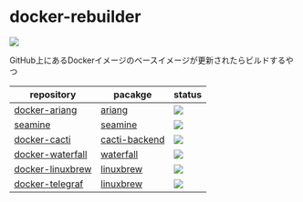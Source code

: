 # docker-rebuilder
<a href="https://github.com/mura/docker-rebuilder/actions/workflows/rebuild-images.yml">
  <img src="https://github.com/mura/docker-rebuilder/actions/workflows/rebuild-images.yml/badge.svg">
</a>

GitHub上にあるDockerイメージのベースイメージが更新されたらビルドするやつ

| repository | pacakge | status |
| --- | --- | --- |
| [docker-ariang](https://github.com/mura/docker-ariang) | [ariang](https://github.com/mura/docker-ariang/pkgs/container/ariang) | <a href="https://github.com/mura/docker-ariang/actions/workflows/action.yml"><img src="https://github.com/mura/docker-ariang/actions/workflows/action.yml/badge.svg"></a> |
| [seamine](https://github.com/mura/seamine) | [seamine](https://github.com/mura/seamine/pkgs/container/seamine) | <a href="https://github.com/mura/seamine/actions/workflows/action.yml"><img src="https://github.com/mura/seamine/actions/workflows/action.yml/badge.svg"></a> |
| [docker-cacti](https://github.com/mura/docker-cacti) | [cacti-backend](https://github.com/users/mura/packages/container/package/cacti-backend) | <a href="https://github.com/mura/docker-cacti/actions/workflows/update-backend.yml"><img src="https://github.com/mura/docker-cacti/actions/workflows/update-backend.yml/badge.svg"></a> |
| [docker-waterfall](https://github.com/mura/docker-waterfall) | [waterfall](https://github.com/users/mura/packages/container/package/waterfall) | <a href="https://github.com/mura/docker-waterfall/actions/workflows/action.yml"><img src="https://github.com/mura/docker-waterfall/actions/workflows/action.yml/badge.svg"></a> |
| [docker-linuxbrew](https://github.com/mura/docker-linuxbrew) | [linuxbrew](https://github.com/users/mura/packages/container/package/linuxbrew) | <a href="https://github.com/mura/docker-linuxbrew/actions/workflows/action.yml"><img src="https://github.com/mura/docker-linuxbrew/actions/workflows/action.yml/badge.svg"></a> |
| [docker-telegraf](https://github.com/mura/docker-telegraf) | [linuxbrew](https://github.com/users/mura/packages/container/package/telegraf) | <a href="https://github.com/mura/docker-telegraf/actions/workflows/action.yml"><img src="https://github.com/mura/docker-telegraf/actions/workflows/action.yml/badge.svg"></a> |
